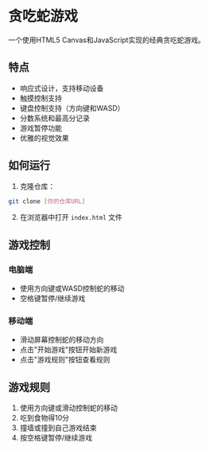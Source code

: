 # 贪吃蛇游戏

一个使用HTML5 Canvas和JavaScript实现的经典贪吃蛇游戏。

## 特点

- 响应式设计，支持移动设备
- 触摸控制支持
- 键盘控制支持（方向键和WASD）
- 分数系统和最高分记录
- 游戏暂停功能
- 优雅的视觉效果

## 如何运行

1. 克隆仓库：
```bash
git clone [你的仓库URL]
```

2. 在浏览器中打开 `index.html` 文件

## 游戏控制

### 电脑端
- 使用方向键或WASD控制蛇的移动
- 空格键暂停/继续游戏

### 移动端
- 滑动屏幕控制蛇的移动方向
- 点击"开始游戏"按钮开始新游戏
- 点击"游戏规则"按钮查看规则

## 游戏规则

1. 使用方向键或滑动控制蛇的移动
2. 吃到食物得10分
3. 撞墙或撞到自己游戏结束
4. 按空格键暂停/继续游戏 